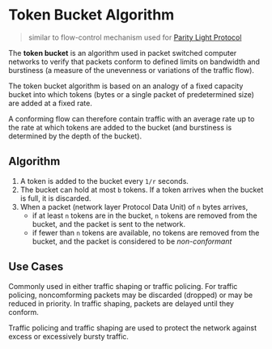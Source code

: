 # Token Bucket Algorithm
> similar to flow-control mechanism used for [Parity Light Protocol](https://github.com/ethereum/devp2p/blob/master/caps/pip.md)

The **token bucket** is an algorithm used in packet switched computer networks to verify that packets conform to defined limits on bandwidth and burstiness (a measure of the unevenness or variations of the traffic flow). 

The token bucket algorithm is based on an analogy of a fixed capacity bucket into which tokens (bytes or a single packet of predetermined size) are added at a fixed rate. 

A conforming flow can therefore contain traffic with an average rate up to the rate at which tokens are added to the bucket (and burstiness is determined by the depth of the bucket).

## Algorithm

1. A token is added to the bucket every `1/r` seconds.
2. The bucket can hold at most `b` tokens. If a token arrives when the bucket is full, it is discarded.
3. When a packet (network layer Protocol Data Unit) of `n` bytes arrives,
    * if at least `n` tokens are in the bucket, `n` tokens are removed from the bucket, and the packet is sent to the network.
    * if fewer than `n` tokens are available, no tokens are removed from the bucket, and the packet is considered to be *non-conformant*

## Use Cases

Commonly used in either traffic shaping or traffic policing. For traffic policing, noncomforming packets may be discarded (dropped) or may be reduced in priority. In traffic shaping, packets are delayed until they conform.

Traffic policing and traffic shaping are used to protect the network against excess or excessively bursty traffic.